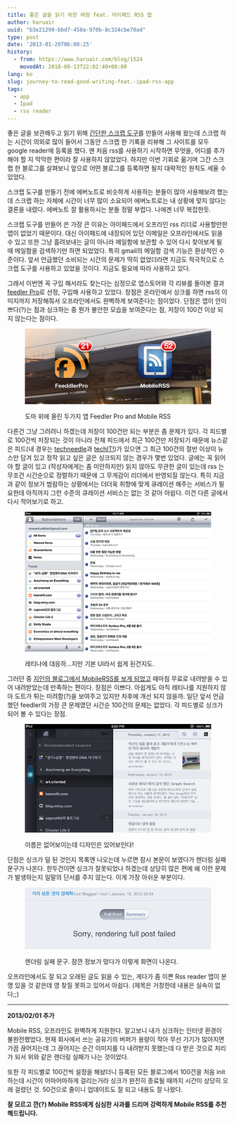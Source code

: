 ```yaml
---
title: 좋은 글을 읽기 위한 여정 feat. 아이패드 RSS 앱
author: haruair
uuid: "b3e21299-bbd7-458a-970b-8c324cbe70ad"
type: post
date: '2013-01-29T06:00:25'
history:
  - from: https://www.haruair.com/blog/1524
    movedAt: 2018-09-13T22:02:40+00:00
lang: ko
slug: journey-to-read-good-writing-feat.-ipad-rss-app
tags:
  - app
  - Ipad
  - rss reader
---
```


좋은 글을 보관해두고 읽기 위해 <a href="http://haruair.com/readlater" target="_blank">간단한 스크랩 도구</a>를 만들어 사용해 왔는데 스크랩 하는 시간이 의외로 많이 들어서 그동안 스크랩 한 기록을 리뷰해 그 사이트를 모두 google reader에 등록을 했다. 맨 처음 rss를 사용하기 시작하면 무엇을, 어디를 추가해야 할 지 막막한 편이라 잘 사용하지 않았었다. 하지만 이번 기회로 옮기며 그간 스크랩 한 블로그를 살펴보니 앞으로 어떤 블로그를 등록하면 될지 대략적인 원칙도 세울 수 있었다.

스크랩 도구를 만들기 전에 에버노트로 비슷하게 사용하는 분들이 많아 사용해보려 했는데 스크랩 하는 자체에 시간이 너무 많이 소요되어 에버노트로는 내 상황에 맞지 않다는 결론을 내렸다. 에버노트 잘 활용하시는 분들 정말 부럽다. 나에겐 너무 복잡한듯.

스크랩 도구를 만들어 쓴 가장 큰 이유는 아이패드에서 오프라인 rss 리더로 사용할만한 앱이 없었기 때문이다. 대신 아이패드에 내장되어 있던 이메일은 오프라인에서도 읽을 수 있고 또한 그냥 흘려보내는 글이 아니라 메일함에 보관할 수 있어 다시 찾아보게 될 때 메일함을 검색하기만 하면 되었었다. 특히 gmail의 메일함 검색 기능은 환상적인 수준이다. 앞서 언급했던 소비되는 시간의 문제가 딱히 없었더라면 지금도 적극적으로 스크랩 도구를 사용하고 있었을 것이다. 지금도 필요에 따라 사용하고 있다.

그래서 이번엔 꼭 구입 해서라도 찾는다는 심정으로 앱스토어와 각 리뷰를 돌아본 결과 <a href="https://itunes.apple.com/au/app/feeddler-rss-reader-pro/id365710282?mt=8" target="_blank">feedler Pro</a>로 선정, 구입해 사용하고 있었다. 장점은 온라인에서 싱크를 하면 rss의 이미지까지 저장해줘서 오프라인에서도 완벽하게 보여준다는 점이었다. 단점은 앱이 안이쁘다(?)는 점과 싱크하는 중 뭔가 불안한 모습을 보여준다는 점, 저장이 100건 이상 되지 않는다는 점이다.

<figure>

![](photo-3.png)

<figcaption>도마 위에 올린 두가지 앱 Feedler Pro and Mobile RSS</figcaption></figure>

다른건 그냥 그려려니 하겠는데 저장이 100건만 되는 부분은 좀 문제가 있다. 각 피드별로 100건씩 저장되는 것이 아니라 전체 피드에서 최근 100건만 저장되기 때문에 뉴스같은 피드(내 경우는 <a href="http://techneedle.com/" target="_blank">techneedle</a>과 <a href="http://techit.kr/" target="_blank">techIT!</a>)가 있으면 그 최근 100건의 절반 이상이 뉴스만 담겨 있고 정작 읽고 싶은 글은 싱크되지 않는 경우가 몇번 있었다. 글에는 꼭 읽어야 할 글이 있고 (작성자에게는 좀 미안하지만) 읽지 않아도 무관한 글이 있는데 rss 는 무조건 시간순으로 정렬하기 때문에 그 무게감이 리더에서 반영되질 않는다. 특히 지금과 같이 정보가 범람하는 상황에서는 더더욱 취향에 맞게 큐레이션 해주는 서비스가 필요한데 아직까지 그런 수준의 큐레이션 서비스는 없는 것 같아 아쉽다. 이건 다른 글에서 다시 적어보기로 하고.

<figure>

![](photo-4.png)

<figcaption>레티나에 대응하&#8230;지만 기본 UI라서 쉽게 된건지도.</figcaption></figure>

그러던 중 <a href="http://scvlife.kr/3391912" target="_blank">지인의 블로그에서 MobileRSS를 보게 되었고</a> 때마침 무료로 내려받을 수 있어 내려받았는데 만족하는 편이다. 장점은 이쁘다. 아쉽게도 아직 레티나를 지원하지 않아 도트가 튀는 미려함(?)을 보여주고 있지만 차후에 개선 되지 않을까. 일단 앞서 언급했던 feedler의 가장 큰 문제였던 시간순 100건의 문제는 없었다. 각 피드별로 싱크가 되어 볼 수 있다는 장점.

<figure>

![](photo-2.png)

<figcaption>이름은 없어보이는데 디자인은 있어보인다!</figcaption></figure>

단점은 싱크가 덜 된 것인지 목록엔 나오는데 누르면 잠시 본문이 보였다가 렌더링 실패 문구가 나온다. 한두건이면 싱크가 잘못되었나 하겠는데 상당히 많은 편에 왜 이런 문제가 발생하는지 일말의 단서를 주지 않는다. 이게 가장 아쉬운 부분이다.

<figure>

![](photo-1.png)

<figcaption>렌더링 실패 문구. 잠깐 정보가 떴다가 이렇게 화면이 나온다.</figcaption></figure>

오프라인에서도 잘 되고 오래된 글도 읽을 수 있는, 게다가 좀 이쁜 Rss reader 앱이 분명 있을 것 같은데 영 찾질 못하고 있어서 아쉽다. (제목은 거창한데 내용은 실속이 없다;;)

---

**2013/02/01 추가**

Mobile RSS, 오프라인도 완벽하게 지원한다. 알고보니 내가 싱크하는 인터넷 환경이 불완전했었다. 현재 회사에서 쓰는 공유기의 버퍼가 용량이 작아 무선 기기가 많아지면 가끔 끊어지는데 그 끊어지는 순간 이미지를 다 내려받지 못했는데 다 받은 것으로 처리가 되서 위와 같은 렌더링 실패가 나는 것이었다.

또한 각 피드별로 100건씩 설정을 해놨더니 등록된 모든 블로그에서 100건을 처음 init하는데 시간이 어마어마하게 걸리는거라 싱크가 완전히 종료될 때까지 시간이 상당히 오래 걸렸던 것. 50건으로 줄이니 업데이트도 잘 되고 내용도 잘 나왔다.

**잘 모르고 깐(?) Mobile RSS에게 심심한 사과를 드리며 강력하게 Mobile RSS를 추천해드립니다.**
